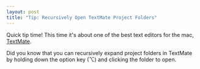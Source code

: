 ```yaml
---
layout: post
title: "Tip: Recursively Open TextMate Project Folders"
---
```


Quick tip time! This time it's about one of the best text editors for the mac, [TextMate](http://macromates.com/).

Did you know that you can recursively expand project folders in TextMate by holding down the option key (&#x2325;) and clicking the folder to open.